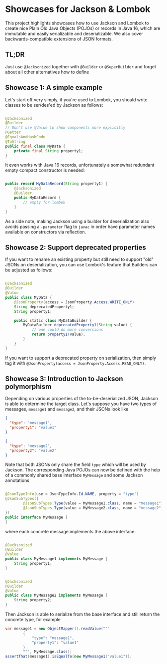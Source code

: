 # Showcases for Jackson & Lombok

This project highlights showcases how to use Jackson and Lombok to create nice Plain Old Java Objects (POJOs) or records
in Java 16, which are immutable and easily serializable and deserializable. We also cover backwards-compatible
extensions of JSON formats.

## TL;DR

Just use `@Jacksonized` together with `@Builder` or `@SuperBuilder`
and forget about all other alternatives how to define

## Showcase 1: A simple example

Let's start off very simply, if you're used to Lombok, you should write classes to be ser/des'ed by Jackson as follows:

```java

@Jacksonized
@Builder
// Don't use @Value to show components more explicitly
@Getter
@EqualsAndHashCode
@ToString
public final class MyData {
    private final String property1;
}
```

It even works with Java 16 records, unfortunately a somewhat redundant empty compact constructor is needed:

```java

public record MyDataRecord(String property1) {
    @Jacksonized
    @Builder
    public MyDataRecord {
        // empty for lombok
    }
}
```

As a side note, making Jackson using a builder for deserialization also avoids passing a `-parameter` flag to `javac` in
order have parameter names available on constructors via reflection.

## Showcase 2: Support deprecated properties

If you want to rename an existing property but still need to support "old" JSONs on deserialization, you can use
Lombok's feature that Builders can be adjusted as follows:

```java

@Jacksonized
@Builder
@Value
public class MyData {
    @JsonProperty(access = JsonProperty.Access.WRITE_ONLY)
    String deprecatedProperty1;
    String property1;

    public static class MyDataBuilder {
        MyDataBuilder deprecatedProperty1(String value) {
            // one could do more conversions 
            return property1(value);
        }
    }
}
```

If you want to support a deprecated property on serialization, then simply tag it
with `@JsonProperty(access = JsonProperty.Access.READ_ONLY)`.

## Showcase 3: Introduction to Jackson polymorphism

Depending on various properties of the to-be-deserialized JSON, Jackson is able to determine the target class. Let's
suppose you have two types of messages, `message1` and `message2`, and their JSONs look like

```json
{
  "type": "message1",
  "property1": "value1"
}
```

```json
{
  "type": "message2",
  "property2": "value2"
}
```

Note that both JSONs only share the field `type` which will be used by Jackson. The corresponding Java POJOs can now be
defined with the help of a commonly shared base interface `MyMessage` and some Jackson annotations

```java

@JsonTypeInfo(use = JsonTypeInfo.Id.NAME, property = "type")
@JsonSubTypes({
        @JsonSubTypes.Type(value = MyMessage1.class, name = "message1"),
        @JsonSubTypes.Type(value = MyMessage2.class, name = "message2"),
})
public interface MyMessage {
}
```

where each concrete message implements the above interface:

```java

@Jacksonized
@Builder
@Value
public class MyMessage1 implements MyMessage {
    String property1;
}
```

```java

@Jacksonized
@Builder
@Value
public class MyMessage2 implements MyMessage {
    String property2;
}
```

Then Jackson is able to serialize from the base interface and still return the concrete type, for example

```java
var message1 = new ObjectMapper().readValue("""
        {
            "type": "message1",
            "property1": "value1"
        }
        """, MyMessage.class);
assertThat(message1).isEqualTo(new MyMessage1("value1"));
```
